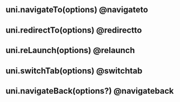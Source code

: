 ## uni.navigateTo(options) @navigateto

<!-- UTSAPIJSON.navigateTo.description -->

<!-- UTSAPIJSON.navigateTo.param -->

<!-- UTSAPIJSON.navigateTo.returnValue -->

<!-- UTSAPIJSON.navigateTo.compatibility -->

<!-- UTSAPIJSON.navigateTo.tutorial -->

## uni.redirectTo(options) @redirectto

<!-- UTSAPIJSON.redirectTo.description -->

<!-- UTSAPIJSON.redirectTo.param -->

<!-- UTSAPIJSON.redirectTo.returnValue -->

<!-- UTSAPIJSON.redirectTo.compatibility -->

<!-- UTSAPIJSON.redirectTo.tutorial -->

## uni.reLaunch(options) @relaunch

<!-- UTSAPIJSON.reLaunch.description -->

<!-- UTSAPIJSON.reLaunch.param -->

<!-- UTSAPIJSON.reLaunch.returnValue -->

<!-- UTSAPIJSON.reLaunch.compatibility -->

<!-- UTSAPIJSON.reLaunch.tutorial -->

## uni.switchTab(options) @switchtab

<!-- UTSAPIJSON.switchTab.description -->

<!-- UTSAPIJSON.switchTab.param -->

<!-- UTSAPIJSON.switchTab.returnValue -->

<!-- UTSAPIJSON.switchTab.compatibility -->

<!-- UTSAPIJSON.switchTab.tutorial -->

## uni.navigateBack(options?) @navigateback

<!-- UTSAPIJSON.navigateBack.description -->

<!-- UTSAPIJSON.navigateBack.param -->

<!-- UTSAPIJSON.navigateBack.returnValue -->

<!-- UTSAPIJSON.navigateBack.compatibility -->

<!-- UTSAPIJSON.navigateBack.tutorial -->

<!-- UTSAPIJSON.general_type.name -->

<!-- UTSAPIJSON.general_type.param -->
